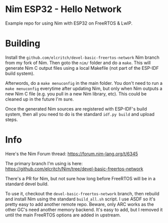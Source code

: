 # Nim ESP32 - Hello Network

Example repo for using Nim with ESP32 on FreeRTOS & LwIP. 

# Building

Install the `github.com/elcritch/devel-basic-freertos-network` Nim branch from my fork of Nim. Then goto the `nim/` folder and do a `make`. This will generate Nim C output files using a local Makefile (not part of the ESP-IDF build system). 

Afterwords, do a `make menuconfig` in the main folder. You don't need to run a `make menuconfig` everytime after updating Nim, but only when Nim outputs a new Nim C file (e.g. you pull in a new Nim library, etc). This could be cleaned up in the future I'm sure. 

Once the generated Nim sources are registered with ESP-IDF's build system, then all you need to do is the standard `idf.py build` and upload steps. 

# Info

Here's the Nim Forum thread: https://forum.nim-lang.org/t/6345

The primary branch I'm using is here: https://github.com/elcritch/Nim/tree/devel-basic-freertos-network

There's a PR for Nim, but not sure how long before FreeRTOS will be in a standard devel build.  

To use it, checkout the `devel-basic-freertos-network` branch, then rebuild and install Nim using the standard `build_all.sh` script. I use ASDF so it's pretty easy to add another remote repo. Beware, only ARC works as the other GC's need another memory backend. It's easy to add, but I removed it until the main FreeRTOS options are added in upstream. 

